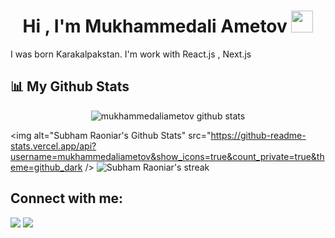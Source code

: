 <h1 align="center"><b>Hi , I'm Mukhammedali Ametov </b><img src="https://media.giphy.com/media/hvRJCLFzcasrR4ia7z/giphy.gif" width="35"></h1

<h3 align="center">
    I was born Karakalpakstan. I'm work with React.js , Next.js
</h3>

## 📊 My Github Stats

<p align="center">
    <img alt="mukhammedaliametov github stats" src="https://github-profile-summary-cards.vercel.app/api/cards/profile-details?username=mukhammedaliametov&theme=github_dark" />
</p>

 <img alt="Subham Raoniar's Github Stats" src="https://github-readme-stats.vercel.app/api?username=mukhammedaliametov&show_icons=true&count_private=true&theme=github_dark />  <img title="🔥 Get streak stats for your profile at git.io/streak-stats" alt="Subham Raoniar's streak" src="https://github-readme-streak-stats.herokuapp.com/?user=mukhammedaliametov&theme=github_dark&hide_border=true&stroke=0000&background=0D1117"/>

## Connect with me:

<p align="left">
    <a href = "https://t.me/Ametov_blog"><img src="https://img.icons8.com/fluency/48/000000/telegram-app.png"/></a>
    <a href = "https://instagram.com/ametov.me/"><img src="https://img.icons8.com/fluent/48/000000/instagram-new.png"/></a>
</p>
